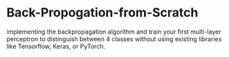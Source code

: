 # Back-Propogation-from-Scratch
implementing the backpropagation algorithm and train your first multi-layer perceptron to distinguish between 4 classes without using existing libraries like Tensorflow, Keras, or PyTorch.
